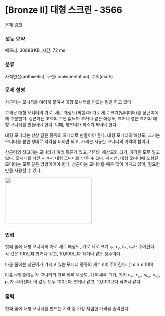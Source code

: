 # [Bronze II] 대형 스크린 - 3566 

[문제 링크](https://www.acmicpc.net/problem/3566) 

### 성능 요약

메모리: 30888 KB, 시간: 72 ms

### 분류

사칙연산(arithmetic), 구현(implementation), 수학(math)

### 문제 설명

<p>상근이는 모니터를 여러개 붙여서 대형 모니터를 만드는 일을 하고 있다. </p>

<p>고객은 대형 모니터의 가로, 세로 해상도(픽셀)과 가로 세로 크기(밀리미터)를 상근이에게 주문한다. 상근이는 고객의 주문 값보다 크거나 같은 해상도, 크거나 같은 크기의 대형 모니터를 만들어야 한다. 이때, 제조비가 최소가 되어야 한다.</p>

<p>대형 모니터는 항상 같은 종류의 모니터로 만들어야 한다. 대형 모니터의 해상도, 크기는 모니터를 붙인 형태로 각각을 더하면 되고, 가격은 사용한 모니터의 가격의 합이다.</p>

<p>상근이의 창고에는 모니터가 여러 종류가 있고, 각각의 해상도와 크기, 가격은 모두 알고 있다. 모니터를 회전 시켜서 대형 모니터를 만들 수 있다. 하지만, 대형 모니터에 포함된 모니터는 모두 같은 방향이어야 한다. 상근이는 모니터를 매우 많이 가지고 있어, 필요한 만큼 사용할 수 있다.</p>

<p><img alt="" src="" style="height:150px; width:281px"></p>

### 입력 

 <p>첫째 줄에 대형 모니터의 가로 세로 해상도, 가로 세로 크기 r<sub>h</sub>, r<sub>v</sub>, s<sub>h</sub>, s<sub>v</sub>가 주어진다. 각 값은 100보다 크거나 같고, 10,000보다 작거나 같은 정수이다.</p>

<p>다음 줄에는 상근이가 가지고 있는 모니터 종류의 개수 n이 주어진다. (1 ≤ n ≤ 100)</p>

<p>다음 n개 줄에는 각 모니터의 가로 세로 해상도, 가로 세로 크기, 가격 r<sub>h,i</sub>, r<sub>v,i</sub>, s<sub>h,i</sub>, s<sub>v,i</sub>, p<sub>i</sub> 가 주어진다. 이 값도 모두 100보다 크거나 같고, 10,000보다 작거나 같다.</p>

### 출력 

 <p>첫째 줄에 대형 모니터를 만드는 가격 중 가장 저렴한 가격을 출력한다.</p>

